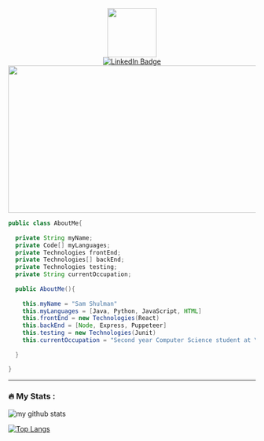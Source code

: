 

<!--
**shulman33/shulman33** is a ✨ _special_ ✨ repository because its `README.md` (this file) appears on your GitHub profile.

Here are some ideas to get you started:

- 🔭 I’m currently working on ...
- 🌱 I’m currently learning ...
- 👯 I’m looking to collaborate on ...
- 🤔 I’m looking for help with ...
- 💬 Ask me about ...
- 📫 How to reach me: ...
- 😄 Pronouns: ...
- ⚡ Fun fact: ...
-->
<div id="header" align="center">
  <img src="https://media.giphy.com/media/M9gbBd9nbDrOTu1Mqx/giphy.gif" width="100"/>
</div>
<div id = "badges" align="center">
  <a href="https://www.linkedin.com/in/sam-shulman/" target="_blank">
    <img src="https://img.shields.io/badge/LinkedIn-blue?style=for-the-badge&logo=linkedin&logoColor=white" alt="LinkedIn Badge"/>
  </a>
</div>
<div id="profile-views" align="center">
  <img src="https://komarev.com/ghpvc/?username=shulman33&style=flat-square&color=blue" alt=""/>
</div>
<div align="center">
  <img src="https://media.giphy.com/media/dWesBcTLavkZuG35MI/giphy.gif" width="600" height="300"/>
</div>

```java
public class AboutMe{
  
  private String myName;
  private Code[] myLanguages;
  private Technologies frontEnd; 
  private Technologies[] backEnd;
  private Technologies testing;
  private String currentOccupation;
  
  public AboutMe(){
  
    this.myName = "Sam Shulman"
    this.myLanguages = [Java, Python, JavaScript, HTML]
    this.frontEnd = new Technologies(React)
    this.backEnd = [Node, Express, Puppeteer]
    this.testing = new Technologies(Junit)
    this.currentOccupation = "Second year Computer Science student at Yeshiva University with a concentration in Distributed Systems"
    
  }

}
```
---

### :fire: My Stats :
![my github stats](https://github-readme-stats.vercel.app/api?username=shulman33&show_icons=true&title_color=fff&icon_color=79ff97&text_color=9f9f9f&bg_color=151515)

[![Top Langs](https://github-readme-stats.vercel.app/api/top-langs/?username=shulman33&layout=compact&theme=vision-friendly-dark)](https://github.com/anuraghazra/github-readme-stats)



